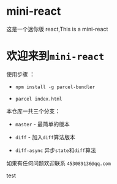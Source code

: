 # mini-react
这是一个迷你版 react,This is a mini-react

# 欢迎来到`mini-react`

使用步骤 ：

* `npm install -g parcel-bundler`

* `parcel index.html`

本仓库一共三个分支：

* `master` - 最简单的版本

* `diff` - 加入`diff`算法版本

* `diff-async` 异步`state`和`diff`算法



如果有任何问题欢迎联系 `453089136@qq.com` 

test